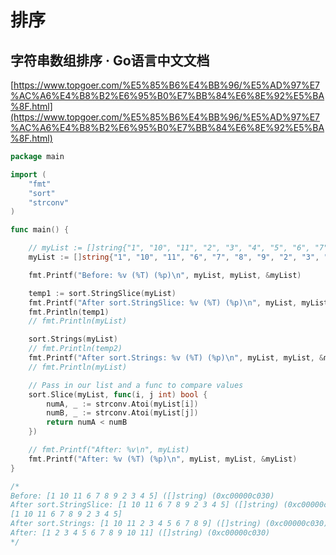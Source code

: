 # 排序

## 字符串数组排序 · Go语言中文文档

[https://www.topgoer.com/%E5%85%B6%E4%BB%96/%E5%AD%97%E7%AC%A6%E4%B8%B2%E6%95%B0%E7%BB%84%E6%8E%92%E5%BA%8F.html](https://www.topgoer.com/%E5%85%B6%E4%BB%96/%E5%AD%97%E7%AC%A6%E4%B8%B2%E6%95%B0%E7%BB%84%E6%8E%92%E5%BA%8F.html)



```go
package main

import (
	"fmt"
	"sort"
	"strconv"
)

func main() {

	// myList := []string{"1", "10", "11", "2", "3", "4", "5", "6", "7", "8", "9"}
	myList := []string{"1", "10", "11", "6", "7", "8", "9", "2", "3", "4", "5"}

	fmt.Printf("Before: %v (%T) (%p)\n", myList, myList, &myList)

	temp1 := sort.StringSlice(myList)
	fmt.Printf("After sort.StringSlice: %v (%T) (%p)\n", myList, myList, &myList)
	fmt.Println(temp1)
	// fmt.Println(myList)

	sort.Strings(myList)
	// fmt.Println(temp2)
	fmt.Printf("After sort.Strings: %v (%T) (%p)\n", myList, myList, &myList)
	// fmt.Println(myList)

	// Pass in our list and a func to compare values
	sort.Slice(myList, func(i, j int) bool {
		numA, _ := strconv.Atoi(myList[i])
		numB, _ := strconv.Atoi(myList[j])
		return numA < numB
	})

	// fmt.Printf("After: %v\n", myList)
	fmt.Printf("After: %v (%T) (%p)\n", myList, myList, &myList)
}

/*
Before: [1 10 11 6 7 8 9 2 3 4 5] ([]string) (0xc00000c030)
After sort.StringSlice: [1 10 11 6 7 8 9 2 3 4 5] ([]string) (0xc00000c030)
[1 10 11 6 7 8 9 2 3 4 5]
After sort.Strings: [1 10 11 2 3 4 5 6 7 8 9] ([]string) (0xc00000c030)
After: [1 2 3 4 5 6 7 8 9 10 11] ([]string) (0xc00000c030)
*/

```

